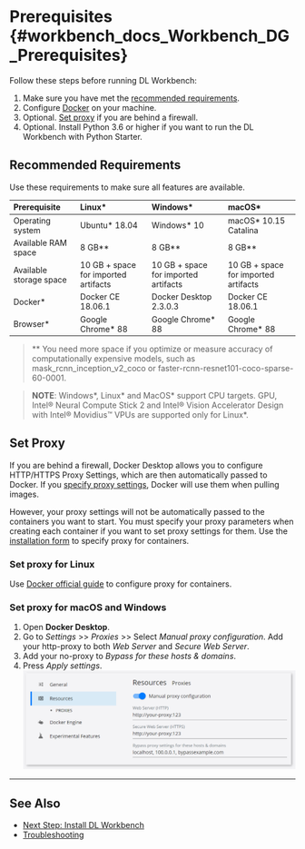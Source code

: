 # Prerequisites {#workbench_docs_Workbench_DG_Prerequisites}

Follow these steps before running DL Workbench:
1. Make sure you have met the <a href="#recommended">recommended requirements</a>.
2. Configure [Docker](https://docs.docker.com/get-docker/) on your machine.
3. Optional. <a href="#proxy">Set proxy</a> if you are behind a firewall.
4. Optional. Install Python 3.6 or higher if you want to run the DL Workbench with Python Starter.


## <a name="recommended">Recommended Requirements</a>

 Use these requirements to make sure all features are available.

Prerequisite | Linux* | Windows* | macOS*
:----- | :----- |:----- |:-----
Operating system|Ubuntu\* 18.04|Windows\* 10 | macOS\* 10.15 Catalina
Available RAM space| 8 GB\** | 8 GB\** | 8 GB\**
Available storage space| 10 GB + space for imported artifacts| 10 GB + space for imported artifacts| 10 GB + space for imported artifacts
Docker\*| Docker CE 18.06.1 | Docker Desktop 2.3.0.3|Docker CE 18.06.1
Browser\*| Google Chrome\* 88  | Google Chrome\* 88 |Google Chrome\* 88

> ** You need more space if you optimize or measure accuracy of computationally expensive models,
> such as mask_rcnn_inception_v2_coco or faster-rcnn-resnet101-coco-sparse-60-0001.

> **NOTE**: 
> Windows*, Linux* and MacOS* support CPU targets. GPU, Intel® Neural 
> Compute Stick 2 and Intel® Vision Accelerator Design with Intel® 
> Movidius™ VPUs are supported only for Linux*. 

## <a name="proxy">Set Proxy</a>

If you are behind a firewall, Docker Desktop allows you to configure HTTP/HTTPS Proxy Settings, which are then automatically passed to Docker. If you [specify proxy settings](https://docs.docker.com/network/proxy), Docker will use them when pulling images.

However, your proxy settings will not be automatically passed to the containers you want to start. You must specify your proxy parameters when creating each container if you want to set proxy settings for them. Use the [installation form](Run_Workbench_Locally.md) to specify proxy for containers.

### Set proxy for Linux

Use [Docker official guide](https://docs.docker.com/network/proxy/) to configure proxy for containers.

### Set proxy for macOS and Windows

1. Open **Docker Desktop**.
2. Go to *Settings* >> *Proxies* >> Select *Manual proxy configuration*. Add your http-proxy
to both *Web Server* and *Secure Web Server*.
3. Add your no-proxy to *Bypass for these hosts & domains*.
4. Press *Apply settings*.
   ![](img/docker-proxy_1.png)

---
## See Also

* [Next Step: Install DL Workbench](Installation.md)
* [Troubleshooting](Troubleshooting.md)
